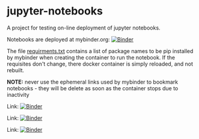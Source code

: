 # jupyter-notebooks
A project for testing on-line deployment of jupyter notebooks.

Notebooks are deployed at mybinder.org: [![Binder](https://mybinder.org/badge.svg)](https://mybinder.org/v2/gh/pjmartel/jupyter-notebooks/master)


The file [requirments.txt](./requirements.txt) contains a list of package names 
to be pip installed by mybinder when creating the container
to run the notebook. If the requisites don't change, there
docker container is simply reloaded, and not rebuilt.

**NOTE:** never use the ephemeral links used by mybinder to bookmark
notebooks - they will be delete as soon as the container stops due
to inactivity

Link: [![Binder](https://mybinder.org/badge.svg)](https://mybinder.org/v2/gh/pjmartel/jupyter-notebooks/master?filepath=qgrid_test.ipynb)

Link: [![Binder](https://mybinder.org/badge.svg)](https://mybinder.org/v2/gh/pjmartel/jupyter-notebooks/master?filepath=direct_linear_plot.ipynb)

Link: [![Binder](https://mybinder.org/badge.svg)](https://mybinder.org/v2/gh/pjmartel/jupyter-notebooks/master?filepath=linear_regression_confidence.ipynb)



